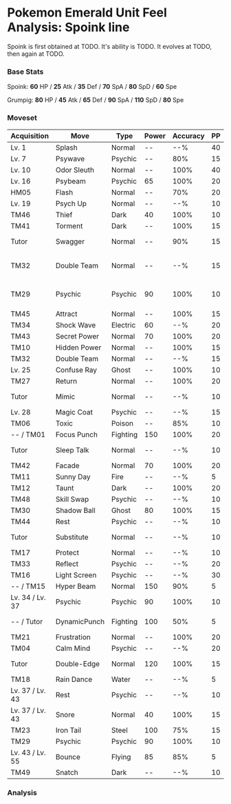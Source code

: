 # Pokemon Emerald Unit Feel Analysis: Spoink line

Spoink is first obtained at TODO. It's ability is TODO. It evolves at TODO, then again at TODO.

### Base Stats

Spoink: **60** HP / **25** Atk / **35** Def / **70** SpA / **80** SpD / **60** Spe

Grumpig: **80** HP / **45** Atk / **65** Def / **90** SpA / **110** SpD / **80** Spe

### Moveset

|Acquisition    |Move        |Type    |Power|Accuracy|PP |Notes                    |
|---            |---         |---     |---  |---     |---|---                      |
|Lv. 1          |Splash      |Normal  |--   |--%     |40 |                         |
|Lv. 7          |Psywave     |Psychic |--   |80%     |15 |                         |
|Lv. 10         |Odor Sleuth |Normal  |--   |100%    |40 |                         |
|Lv. 16         |Psybeam     |Psychic |65   |100%    |20 |                         |
|HM05           |Flash       |Normal  |--   |70%     |20 |                         |
|Lv. 19         |Psych Up    |Normal  |--   |--%     |10 |                         |
|TM46           |Thief       |Dark    |40   |100%    |10 |                         |
|TM41           |Torment     |Dark    |--   |100%    |15 |                         |
|Tutor          |Swagger     |Normal  |--   |90%     |15 |Emerald only             |
|TM32           |Double Team |Normal  |--   |--%     |15 |Buy at Game Corner       |
|TM29           |Psychic     |Psychic |90   |100%    |10 |Buy at Game Corner       |
|TM45           |Attract     |Normal  |--   |100%    |15 |                         |
|TM34           |Shock Wave  |Electric|60   |--%     |20 |                         |
|TM43           |Secret Power|Normal  |70   |100%    |20 |                         |
|TM10           |Hidden Power|Normal  |--   |100%    |15 |                         |
|TM32           |Double Team |Normal  |--   |--%     |15 |                         |
|Lv. 25         |Confuse Ray |Ghost   |--   |100%    |10 |                         |
|TM27           |Return      |Normal  |--   |100%    |20 |                         |
|Tutor          |Mimic       |Normal  |--   |--%     |10 |Emerald only             |
|Lv. 28         |Magic Coat  |Psychic |--   |--%     |15 |                         |
|TM06           |Toxic       |Poison  |--   |85%     |10 |                         |
|-- / TM01      |Focus Punch |Fighting|150  |100%    |20 |                         |
|Tutor          |Sleep Talk  |Normal  |--   |--%     |10 |Emerald only             |
|TM42           |Facade      |Normal  |70   |100%    |20 |                         |
|TM11           |Sunny Day   |Fire    |--   |--%     |5  |                         |
|TM12           |Taunt       |Dark    |--   |100%    |20 |                         |
|TM48           |Skill Swap  |Psychic |--   |--%     |10 |                         |
|TM30           |Shadow Ball |Ghost   |80   |100%    |15 |                         |
|TM44           |Rest        |Psychic |--   |--%     |10 |                         |
|Tutor          |Substitute  |Normal  |--   |--%     |10 |Emerald only             |
|TM17           |Protect     |Normal  |--   |--%     |10 |                         |
|TM33           |Reflect     |Psychic |--   |--%     |20 |                         |
|TM16           |Light Screen|Psychic |--   |--%     |30 |                         |
|-- / TM15      |Hyper Beam  |Normal  |150  |90%     |5  |                         |
|Lv. 34 / Lv. 37|Psychic     |Psychic |90   |100%    |10 |                         |
|-- / Tutor     |DynamicPunch|Fighting|100  |50%     |5  |Emerald only             |
|TM21           |Frustration |Normal  |--   |100%    |20 |                         |
|TM04           |Calm Mind   |Psychic |--   |--%     |20 |                         |
|Tutor          |Double-Edge |Normal  |120  |100%    |15 |Emerald only             |
|TM18           |Rain Dance  |Water   |--   |--%     |5  |                         |
|Lv. 37 / Lv. 43|Rest        |Psychic |--   |--%     |10 |                         |
|Lv. 37 / Lv. 43|Snore       |Normal  |40   |100%    |15 |                         |
|TM23           |Iron Tail   |Steel   |100  |75%     |15 |                         |
|TM29           |Psychic     |Psychic |90   |100%    |10 |                         |
|Lv. 43 / Lv. 55|Bounce      |Flying  |85   |85%     |5  |                         |
|TM49           |Snatch      |Dark    |--   |--%     |10 |                         |

### Analysis